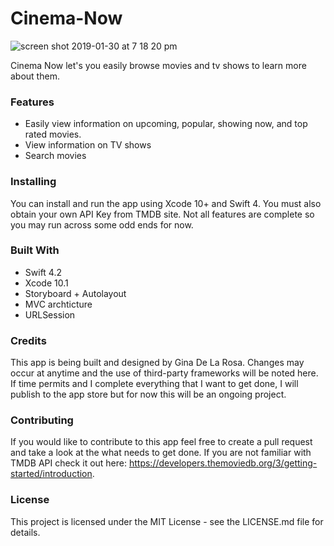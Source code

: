 # Cinema-Now 

![screen shot 2019-01-30 at 7 18 20 pm](https://user-images.githubusercontent.com/9616943/52028433-d870bb00-24c3-11e9-9c6b-5f05afc9d648.png)

Cinema Now let's you easily browse movies and tv shows to learn more about them. 

### Features 
* Easily view information on upcoming, popular, showing now, and top rated movies. 
* View information on TV shows
* Search movies 

### Installing
You can install and run the app using Xcode 10+ and Swift 4. You must also obtain your own API Key from TMDB site. Not all features are complete so you may run across some odd ends for now. 

### Built With
* Swift 4.2
* Xcode 10.1
* Storyboard + Autolayout
* MVC archticture 
* URLSession

### Credits
This app is being built and designed by Gina De La Rosa. Changes may occur at anytime and the use of third-party frameworks will be noted here. If time permits and I complete everything that I want to get done, I will publish to the app store but for now this will be an ongoing project. 

### Contributing
If you would like to contribute to this app feel free to create a pull request and take a look at the what needs to get done. If you are not familiar with TMDB API check it out here: https://developers.themoviedb.org/3/getting-started/introduction.  


### License
This project is licensed under the MIT License - see the LICENSE.md file for details. 
